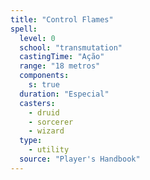 ```yaml
---
title: "Control Flames"
spell:
  level: 0
  school: "transmutation"
  castingTime: "Ação"
  range: "18 metros"
  components:
    s: true
  duration: "Especial"
  casters:
    - druid
    - sorcerer
    - wizard
  type:
    - utility
  source: "Player's Handbook"
---
```

